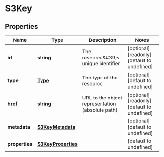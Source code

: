 # S3Key

## Properties
| Name | Type | Description | Notes |
| ------------ | ------------- | ------------- | ------------- |
| **id** | **string** | The resource\&#39;s unique identifier | [optional] [readonly] [default to undefined] |
| **type** | [**Type**](Type.md) | The type of the resource | [optional] [default to undefined] |
| **href** | **string** | URL to the object representation (absolute path) | [optional] [readonly] [default to undefined] |
| **metadata** | [**S3KeyMetadata**](S3KeyMetadata.md) |  | [optional] [default to undefined] |
| **properties** | [**S3KeyProperties**](S3KeyProperties.md) |  | [default to undefined] |



